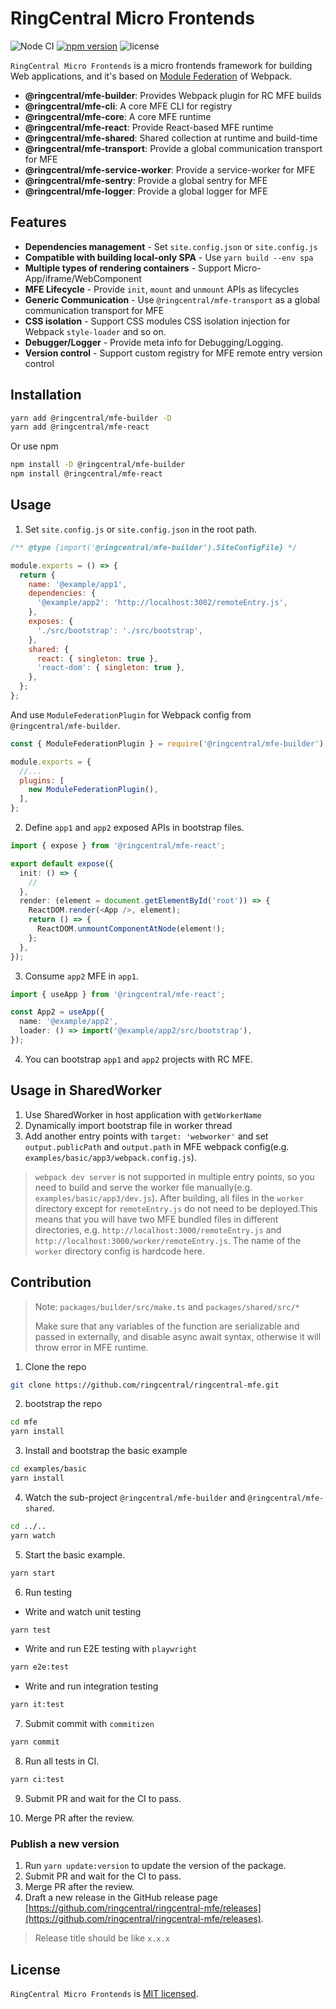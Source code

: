 # RingCentral Micro Frontends

![Node CI](https://github.com/ringcentral/ringcentral-mfe/workflows/Node%20CI/badge.svg)
[![npm version](https://badge.fury.io/js/@ringcentral%2Fmfe-core.svg)](https://badge.fury.io/js/@ringcentral%2Fmfe-core)
![license](https://img.shields.io/npm/l/@ringcentral/mfe-core)

`RingCentral Micro Frontends` is a micro frontends framework for building Web applications, and it's based on [Module Federation](https://webpack.js.org/concepts/module-federation/) of Webpack.

- **@ringcentral/mfe-builder**: Provides Webpack plugin for RC MFE builds
- **@ringcentral/mfe-cli**: A core MFE CLI for registry
- **@ringcentral/mfe-core**: A core MFE runtime
- **@ringcentral/mfe-react**: Provide React-based MFE runtime
- **@ringcentral/mfe-shared**: Shared collection at runtime and build-time
- **@ringcentral/mfe-transport**: Provide a global communication transport for MFE
- **@ringcentral/mfe-service-worker**: Provide a service-worker for MFE
- **@ringcentral/mfe-sentry**: Provide a global sentry for MFE
- **@ringcentral/mfe-logger**: Provide a global logger for MFE

## Features

- **Dependencies management** - Set `site.config.json` or `site.config.js`
- **Compatible with building local-only SPA** - Use `yarn build --env spa`
- **Multiple types of rendering containers** - Support Micro-App/iframe/WebComponent
- **MFE Lifecycle** - Provide `init`, `mount` and `unmount` APIs as lifecycles
- **Generic Communication** - Use `@ringcentral/mfe-transport` as a global communication transport for MFE
- **CSS isolation** - Support CSS modules CSS isolation injection for Webpack `style-loader` and so on.
- **Debugger/Logger** - Provide meta info for Debugging/Logging.
- **Version control** - Support custom registry for MFE remote entry version control

## Installation

```sh
yarn add @ringcentral/mfe-builder -D
yarn add @ringcentral/mfe-react
```

Or use npm

```sh
npm install -D @ringcentral/mfe-builder
npm install @ringcentral/mfe-react
```

## Usage

1. Set `site.config.js` or `site.config.json` in the root path.

```js
/** @type {import('@ringcentral/mfe-builder').SiteConfigFile} */

module.exports = () => {
  return {
    name: '@example/app1',
    dependencies: {
      '@example/app2': 'http://localhost:3002/remoteEntry.js',
    },
    exposes: {
      './src/bootstrap': './src/bootstrap',
    },
    shared: {
      react: { singleton: true },
      'react-dom': { singleton: true },
    },
  };
};
```

And use `ModuleFederationPlugin` for Webpack config from `@ringcentral/mfe-builder`.

```js
const { ModuleFederationPlugin } = require('@ringcentral/mfe-builder');

module.exports = {
  //...
  plugins: [
    new ModuleFederationPlugin(),
  ],
};
```

2. Define `app1` and `app2` exposed APIs in bootstrap files.

```ts
import { expose } from '@ringcentral/mfe-react';

export default expose({
  init: () => {
    //
  },
  render: (element = document.getElementById('root')) => {
    ReactDOM.render(<App />, element);
    return () => {
      ReactDOM.unmountComponentAtNode(element!);
    };
  },
});
```

3. Consume `app2` MFE in `app1`.

```ts
import { useApp } from '@ringcentral/mfe-react';

const App2 = useApp({
  name: '@example/app2',
  loader: () => import('@example/app2/src/bootstrap'),
});
```

4. You can bootstrap `app1` and `app2` projects with RC MFE.

## Usage in SharedWorker

1. Use SharedWorker in host application with `getWorkerName`
2. Dynamically import bootstrap file in worker thread
3. Add another entry points with `target: 'webworker'` and set `output.publicPath` and `output.path` in MFE webpack config(e.g. `examples/basic/app3/webpack.config.js`).

> `webpack dev server` is not supported in multiple entry points, so you need to build and serve the worker file manually(e.g. `examples/basic/app3/dev.js`).
> After building, all files in the `worker` directory except for `remoteEntry.js` do not need to be deployed.This means that you will have two MFE bundled files in different directories, e.g. `http://localhost:3000/remoteEntry.js` and `http://localhost:3000/worker/remoteEntry.js`. The name of the `worker` directory config is hardcode here.

## Contribution

> Note: `packages/builder/src/make.ts` and `packages/shared/src/*`
> 
> Make sure that any variables of the function are serializable and passed in externally, and disable async await syntax, otherwise it will throw error in MFE runtime.

1. Clone the repo

```sh
git clone https://github.com/ringcentral/ringcentral-mfe.git
```

2. bootstrap the repo

```sh
cd mfe
yarn install
```

3. Install and bootstrap the basic example

```sh
cd examples/basic
yarn install
```

4. Watch the sub-project `@ringcentral/mfe-builder` and `@ringcentral/mfe-shared`.

```sh
cd ../..
yarn watch
```

5. Start the basic example.

```sh
yarn start
```

6. Run testing

- Write and watch unit testing

```sh
yarn test
```

- Write and run E2E testing with `playwright`

```sh
yarn e2e:test
```

- Write and run integration testing

```sh
yarn it:test
```

7. Submit commit with `commitizen`

```sh
yarn commit
```

8. Run all tests in CI.

```sh
yarn ci:test
```

9. Submit PR and wait for the CI to pass.

10. Merge PR after the review.

### Publish a new version

1. Run `yarn update:version` to update the version of the package.
2. Submit PR and wait for the CI to pass.
3. Merge PR after the review.
4. Draft a new release in the GitHub release page [https://github.com/ringcentral/ringcentral-mfe/releases](https://github.com/ringcentral/ringcentral-mfe/releases).

> Release title should be like `x.x.x`

## License

`RingCentral Micro Frontends` is [MIT licensed](https://github.com/ringcentral/ringcentral-mfe/blob/main/LICENSE).
